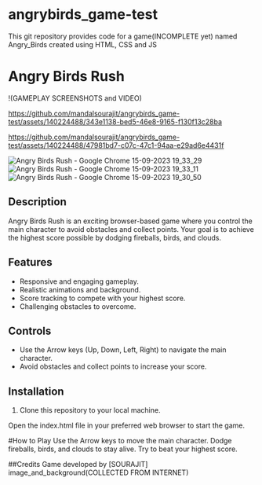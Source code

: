# angrybirds_game-test
This git repository provides code for a  game(INCOMPLETE yet) named Angry_Birds created using HTML, CSS and JS
# Angry Birds Rush

!(GAMEPLAY SCREENSHOTS and VIDEO)

https://github.com/mandalsourajit/angrybirds_game-test/assets/140224488/343e1138-bed5-46e8-9165-f130f13c28ba


https://github.com/mandalsourajit/angrybirds_game-test/assets/140224488/47981bd7-c07c-47c1-94aa-e29ad6e4431f


![Angry Birds Rush - Google Chrome 15-09-2023 19_33_29](https://github.com/mandalsourajit/angrybirds_game-test/assets/140224488/9780f3ad-ae0f-4e96-8463-917fe9588354)
![Angry Birds Rush - Google Chrome 15-09-2023 19_33_11](https://github.com/mandalsourajit/angrybirds_game-test/assets/140224488/200a8482-2d43-422c-bf8e-16202fd41471)
![Angry Birds Rush - Google Chrome 15-09-2023 19_30_50](https://github.com/mandalsourajit/angrybirds_game-test/assets/140224488/d6e5d59f-b8c4-4afd-bd48-bd89f91307c8)


## Description

Angry Birds Rush is an exciting browser-based game where you control the main character to avoid obstacles and collect points. Your goal is to achieve the highest score possible by dodging fireballs, birds, and clouds.

## Features

- Responsive and engaging gameplay.
- Realistic animations and background.
- Score tracking to compete with your highest score.
- Challenging obstacles to overcome.

## Controls

- Use the Arrow keys (Up, Down, Left, Right) to navigate the main character.
- Avoid obstacles and collect points to increase your score.

## Installation

1. Clone this repository to your local machine.

Open the index.html file in your preferred web browser to start the game.

#How to Play
Use the Arrow keys to move the main character.
Dodge fireballs, birds, and clouds to stay alive.
Try to beat your highest score.

##Credits
Game developed by [SOURAJIT]
image_and_background(COLLECTED FROM INTERNET)
